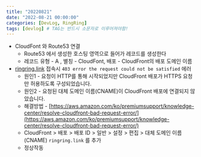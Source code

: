 ```yaml
---
title: "20220821"
date: "2022-08-21 00:00:00"
categories: [DevLog, RingRing]
tags: [devlog] # TAG는 반드시 소문자로 이루어져야함!
---
```


- CloudFont 와 Route53 연결
  - Route53 에서 생성한 호스팅 영역으로 들어가 레코드를 생성한다
  - 레코드 유형 - A , 별칭 - CloudFont, 배포 - CloudFront의 배포 도메인 이름
- [ringring.link](http://ringring.link) 접속시 `403 error the request could not be satisfied` 에러
  - 원인1 - 요청이 HTTP를 통해 시작되었지만 CloudFront 배포가 HTTPS 요청만 허용하도록 구성되었습니다.
  - 원인2 - 요청된 대체 도메인 이름(CNAME)이 CloudFront 배포에 연결되지 않았습니다.
  - 해결방법 - [https://aws.amazon.com/ko/premiumsupport/knowledge-center/resolve-cloudfront-bad-request-error/](https://aws.amazon.com/ko/premiumsupport/knowledge-center/resolve-cloudfront-bad-request-error/)
  - CloudFront > 배포 > 배포 ID > 일반 > 설정 > 편집 > 대체 도메인 이름(CNAME) `ringring.link` 를 추가
  - 정상작동
